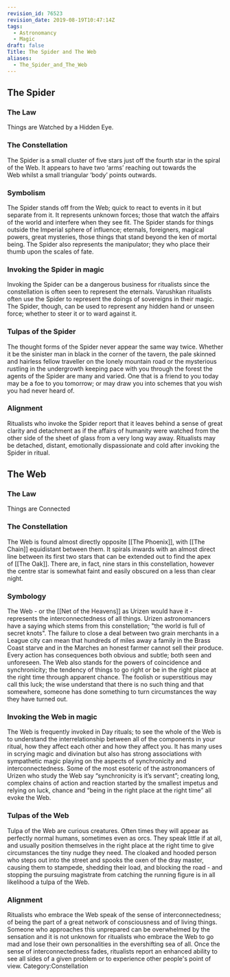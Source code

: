 ```yaml
---
revision_id: 76523
revision_date: 2019-08-19T10:47:14Z
tags:
  - Astronomancy
  - Magic
draft: false
Title: The Spider and The Web
aliases:
  - The_Spider_and_The_Web
---
```

## The Spider
### The Law
Things are Watched by a Hidden Eye. 
### The Constellation
The Spider is a small cluster of five stars just off the fourth star in the spiral of the Web. It appears to have two ‘arms’ reaching out towards the Web whilst a small triangular ‘body’ points outwards.
### Symbolism
The Spider stands off from the Web; quick to react to events in it but separate from it. It represents unknown forces; those that watch the affairs of the world and interfere when they see fit. The Spider stands for things outside the Imperial sphere of influence; eternals, foreigners, magical powers, great mysteries, those things that stand beyond the ken of mortal being.
The Spider also represents the manipulator; they who place their thumb upon the scales of fate. 
### Invoking the Spider in magic
Invoking the Spider can be a dangerous business for ritualists since the constellation is often seen to represent the eternals. Varushkan ritualists often use the Spider to represent the doings of sovereigns in their magic. The Spider, though, can be used to represent any hidden hand or unseen force; whether to steer it or to ward against it.
### Tulpas of the Spider
The thought forms of the Spider never appear the same way twice. Whether it be the sinister man in black in the corner of the tavern, the pale skinned and hairless fellow traveller on the lonely mountain road or the mysterious rustling in the undergrowth keeping pace with you through the forest the agents of the Spider are many and varied. One that is a friend to you today may be a foe to you tomorrow; or may draw you into schemes that you wish you had never heard of.
### Alignment
Ritualists who invoke the Spider report that it leaves behind a sense of great clarity and detachment as if the affairs of humanity were watched from the other side of the sheet of glass from a very long way away. Ritualists may be detached, distant, emotionally dispassionate and cold after invoking the Spider in ritual.
## The Web
### The Law
Things are Connected
### The Constellation
The Web is found almost directly opposite [[The Phoenix]], with [[The Chain]] equidistant between them. It spirals inwards with an almost direct line between its first two stars that can be extended out to find the apex of [[The Oak]]. There are, in fact, nine stars in this constellation, however the centre star is somewhat faint and easily obscured on a less than clear night.
### Symbology
The Web - or the [[Net of the Heavens]] as Urizen would have it - represents the interconnectedness of all things. Urizen astronomancers have a saying which stems from this constellation; "the world is full of secret knots". The failure to close a deal between two grain merchants in a League city can mean that hundreds of miles away a family in the Brass Coast starve and in the Marches an honest farmer cannot sell their produce. Every action has consequences both obvious and subtle; both seen and unforeseen.
The Web also stands for the powers of coincidence and synchronicity; the tendency of things to go right or be in the right place at the right time through apparent chance. The foolish or superstitious may call this luck; the wise understand that there is no such thing and that somewhere, someone has done something to turn circumstances the way they have turned out.
### Invoking the Web in magic
The Web is frequently invoked in Day rituals; to see the whole of the Web is to understand the interrelationship between all of the components in your ritual, how they affect each other and how they affect you. It has many uses in scrying magic and divination but also has strong associations with sympathetic magic playing on the aspects of synchronicity and interconnectedness. Some of the most esoteric of the astronomancers of Urizen who study the Web say “synchronicity is it’s servant”; creating long, complex chains of action and reaction started by the smallest impetus and relying on luck, chance and “being in the right place at the right time” all evoke the Web. 
### Tulpas of the Web
Tulpa of the Web are curious creatures. Often times they will appear as perfectly normal humans, sometimes even as orcs. They speak little if at all, and usually position themselves in the right place at the right time to give circumstances the tiny nudge they need. The cloaked and hooded person who steps out into the street and spooks the oxen of the dray master, causing them to stampede, shedding their load, and blocking the road - and stopping the pursuing magistrate from catching the running figure is in all likelihood a tulpa of the Web.
### Alignment
Ritualists who embrace the Web speak of the sense of interconnectedness; of being the part of a great network of consciousness and of living things. Someone who approaches this unprepared can be overwhelmed by the sensation and it is not unknown for ritualists who embrace the Web to go mad and lose their own personalities in the evershifting sea of all. Once the sense of interconnectedness fades, ritualists report an enhanced ability to see all sides of a given problem or to experience other people's point of view.
Category:Constellation